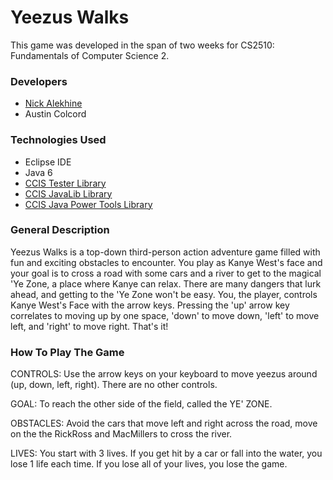 # Yeezus Walks
This game was developed in the span of two weeks for CS2510: Fundamentals of Computer Science 2. 

### Developers
- [Nick Alekhine](https://github.com/alekhinen)
- Austin Colcord

### Technologies Used
- Eclipse IDE
- Java 6
- [CCIS Tester Library](http://www.ccs.neu.edu/javalib/Tester/)
- [CCIS JavaLib Library](http://www.ccs.neu.edu/javalib/)
- [CCIS Java Power Tools Library](http://www.ccs.neu.edu/jpt/)

### General Description
Yeezus Walks is a top-down third-person action adventure game filled
with fun and exciting obstacles to encounter. You play as Kanye
West's face and your goal is to cross a road with some cars and a
river to get to the magical 'Ye Zone, a place where Kanye can relax.
There are many dangers that lurk ahead, and getting to the 'Ye Zone
won't be easy. You, the player, controls Kanye West's Face with the
arrow keys. Pressing the 'up' arrow key correlates to moving up
by one space, 'down' to move down, 'left' to move left, and 'right'
to move right. That's it!

### How To Play The Game
CONTROLS: Use the arrow keys on your keyboard to move yeezus around
	(up, down, left, right). There are no other controls.

GOAL: To reach the other side of the field, called the YE' ZONE.

OBSTACLES: Avoid the cars that move left and right across the road, 
	move on the the RickRoss and MacMillers to cross the river.

LIVES: You start with 3 lives. If you get hit by a car or fall into
	the water, you lose 1 life each time. If you lose all of your
	lives, you lose the game.
